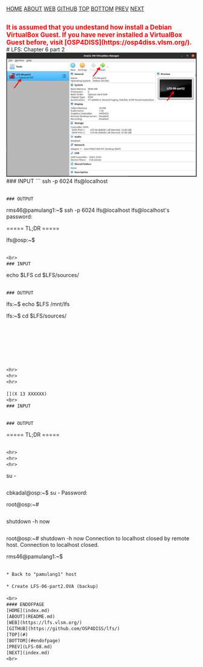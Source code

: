 ---
---

[HOME](index.md)
[ABOUT](README.md)
[WEB](https://lfs.vlsm.org/)
[GITHUB](https://github.com/OSP4DISS/lfs/)
[TOP](#)
[BOTTOM](#endofpage)
[PREV](LFS-08.md)
[NEXT](index.md)

<br>
<span style="color:red; font-weight:bold; font-size:larger;">
It is assumed that you undestand how install a Debian VirtualBox Guest.
If you have never installed a VirtualBox Guest before, visit [OSP4DISS](https://osp4diss.vlsm.org/).
</span>

<br>
# LFS: Chapter 6 part 2

<br>
<img src="pictures/LFS-A42.jpg" width="960">

<br>
### INPUT
```
ssh -p 6024 lfs@localhost

```

### OUTPUT
```
rms46@pamulang1:~$ ssh -p 6024 lfs@localhost
lfs@localhost's password:

===== TL;DR =====

lfs@osp:~$ 

```

<br>
### INPUT
```
echo $LFS
cd $LFS/sources/

```

### OUTPUT
```
lfs:~$ echo $LFS
/mnt/lfs

lfs:~$ cd $LFS/sources/

```







<hr>
<hr>
<hr>

[](X 13 XXXXXX)
<br>
### INPUT
```

```

### OUTPUT
```

===== TL;DR =====
```

<hr>
<hr>
<hr>

```
su -
```

```
cbkadal@osp:~$ su -
Password:

root@osp:~#

```

```
shutdown -h now

```

```
root@osp:~# shutdown -h now
Connection to localhost closed by remote host.
Connection to localhost closed.

rms46@pamulang1:~$

```

* Back to "pamulang1" host

* Create LFS-06-part2.OVA (backup)

<br>
#### ENDOFPAGE
[HOME](index.md)
[ABOUT](README.md)
[WEB](https://lfs.vlsm.org/)
[GITHUB](https://github.com/OSP4DISS/lfs/)
[TOP](#)
[BOTTOM](#endofpage)
[PREV](LFS-08.md)
[NEXT](index.md)
<br>

